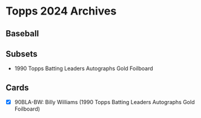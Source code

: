 # Topps 2024 Archives
## Baseball

## Subsets

- 1990 Topps Batting Leaders Autographs Gold Foilboard

## Cards

- [x] 90BLA-BW: Billy Williams (1990 Topps Batting Leaders Autographs Gold Foilboard)<br>
